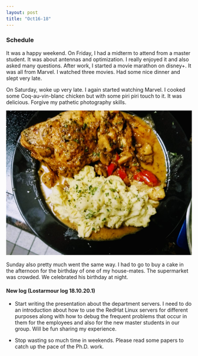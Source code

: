 ```yaml
---
layout: post
title: "Oct16-18"
---
```

### Schedule 

It was a happy weekend. On Friday, I had a midterm to attend from a master student. It was about antennas and optimization. I really enjoyed it and also asked many questions. After work, I started a movie marathon on disney+. It was all from Marvel. I watched three movies. Had some nice dinner and slept very late. 

On Saturday, woke up very late. I again started watching Marvel. I cooked some Coq-au-vin-blanc chicken but with some piri piri touch to it. It was delicious. Forgive my pathetic photography skills.

![Coq-au-vin-blanc chicken](/images/coqauvin.jpeg)

Sunday also pretty much went the same way. I had to go to buy a cake in the afternoon for the birthday of one of my house-mates. The supermarket was crowded. We celebrated his birthday at night. 

#### New log (Lostarmour log 18.10.20.1)

* Start writing the presentation about the department servers. I need to do an introduction about how to use the RedHat Linux servers for different purposes along with how to debug the frequent problems that occur in them for the employees and also for the new master students in our group. Will be fun sharing my experience. 

* Stop wasting so much time in weekends. Please read some papers to catch up the pace of the Ph.D. work. 





